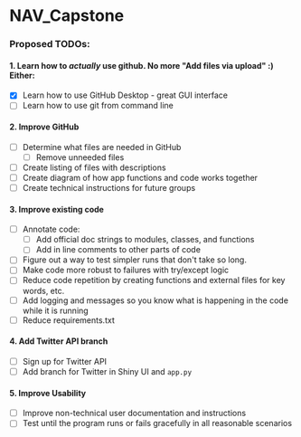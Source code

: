 # NAV_Capstone

### Proposed TODOs:

#### 1. Learn how to _actually_ use github. No more "Add files via upload" :) Either: 
- [x] Learn how to use GitHub Desktop - great GUI interface
- [ ] Learn how to use git from command line

#### 2. Improve GitHub
- [ ] Determine what files are needed in GitHub
  - [ ] Remove unneeded files
- [ ] Create listing of files with descriptions
- [ ] Create diagram of how app functions and code works together
- [ ] Create technical instructions for future groups 

#### 3. Improve existing code
- [ ] Annotate code:
  - [ ] Add official doc strings to modules, classes, and functions
  - [ ] Add in line comments to other parts of code
- [ ] Figure out a way to test simpler runs that don't take so long.
- [ ] Make code more robust to failures with try/except logic
- [ ] Reduce code repetition by creating functions and external files for key words, etc.
- [ ] Add logging and messages so you know what is happening in the code while it is running
- [ ] Reduce requirements.txt

#### 4. Add Twitter API branch
- [ ] Sign up for Twitter API
- [ ] Add branch for Twitter in Shiny UI and `app.py`

#### 5. Improve Usability
- [ ] Improve non-technical user documentation and instructions
- [ ] Test until the program runs or fails gracefully in all reasonable scenarios